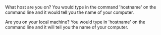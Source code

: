 What host are you on?
You would type in the command 'hostname' on the command line and it would tell you the name of your
computer.

Are you on your local machine?
You would type in 'hostname' on the command line and it will tell you the name of your computer.






